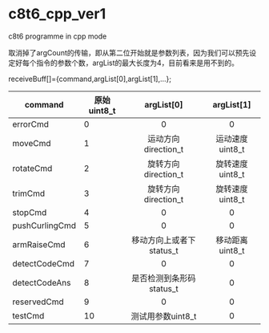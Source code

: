 # c8t6_cpp_ver1
c8t6 programme in cpp mode

取消掉了argCount的传输，即从第二位开始就是参数列表，因为我们可以预先设定好每个指令的参数个数，argList的最大长度为4，目前看来是用不到的。

receiveBuff[]={command,argList[0],argList[1],...};

| command | 原始uint8_t  | argList[0]  | argList[1] |
|  ----  | ----  |  :----:  | :----:  |
| errorCmd  | 0 | 0 | 0 |
| moveCmd | 1 | 运动方向direction_t | 运动速度uint8_t |
|  rotateCmd | 2  |  旋转方向direction_t |  旋转速度uint8_t |
| trimCmd  |  3 | 旋转方向direction_t  | 旋转速度uint8_t  |
| stopCmd  |  4 |  0 |  0 |
| pushCurlingCmd  |  5 |  0 |  0 |
|  armRaiseCmd | 6  | 移动方向上或者下status_t  |  移动距离uint8_t |
| detectCodeCmd  |  7 |  0 |  0 |
| detectCodeAns  |  8 |  是否检测到条形码status_t |  0 |
| reservedCmd  |  9 |  0 |  0 |
| testCmd  |  10 |  测试用参数uint8_t |  0 |


